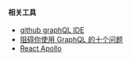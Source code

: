 














#### 相关工具
- [github graphQL IDE](https://developer.github.com/v4/explorer/?variables=%7B%7D&query=query%20%7B%0A%20%20viewer%20%7B%0A%20%20%20%20login%0A%20%20%20%20name%0A%20%20%7D%0A%7D)
- [阻碍你使用 GraphQL 的十个问题](https://jerryzou.com/posts/10-questions-about-graphql/)
- [React Apollo](https://apollographqlcn.github.io/react-docs-cn/#simple-example)
